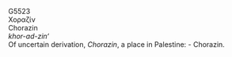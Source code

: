 G5523  
Χοραζίν  
Chorazin  
*khor-ad-zin‘*  
Of uncertain derivation, *Chorazin*, a place in Palestine: - Chorazin.  
